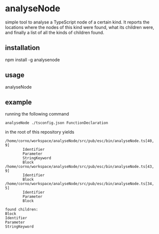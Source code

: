 

# analyseNode
simple tool to analyse a TypeScript node of a certain kind.
It reports the locations where the nodes of this kind were found, what its children were,
and finally a list of all the kinds of children found.

## installation
npm install -g analysenode
## usage
analyseNode <path-to-tsconfig> <node-kindname>

## example
running the following command

````
analyseNode ./tsconfig.json FunctionDeclaration
````
in the root of this repository yields

````
/home/corno/workspace/analyseNode/src/pub/esc/bin/analyseNode.ts[40, 9]
        Identifier
        Parameter
        StringKeyword
        Block
/home/corno/workspace/analyseNode/src/pub/esc/bin/analyseNode.ts[43, 9]
        Identifier
        Block
/home/corno/workspace/analyseNode/src/pub/esc/bin/analyseNode.ts[34, 5]
        Identifier
        Parameter
        Block

found children:
Block
Identifier
Parameter
StringKeyword
````